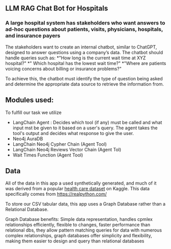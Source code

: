 ## LLM RAG Chat Bot for Hospitals

### A large hospital system has stakeholders who want answers to ad-hoc questions about patients, visits, physicians, hospitals, and insurance payers

The stakeholders want to create an internal chatbot, similar to ChatGPT, designed to answer questions using a company’s data. The chatbot should handle queries such as:
  *"How long is the current wait time at XYZ hospital?"
  *" Which hospital has the lowest wait time?"
  *"Where are patients voicing concerns about billing or insurance problems?"

To achieve this, the chatbot must identify the type of question being asked and determine the appropriate data source to retrieve the information from.

## Modules used:
To fulfill our task we utilize 
  * LangChain Agent : Decides which tool (if any) must be called and what input mst be given to it based on a user's query. The agent takes the tool's output and decides what response to give the user.
  * Neo4j AuraDB
  * LangChain Neo4j Cypher Chain (Agent Tool)
  * LangChain Neo4j Reviews Vector Chain (Agent Tol)
  * Wait Times Function (Agent Tool)

## Data
All of the data in this app a used synthetically generated, and much of it was derived from a popular [health care dataset](https://www.kaggle.com/datasets/prasad22/healthcare-dataset) on Kaggle. This data specifically comes from https://realpython.com/ 

To store our CSV tabular data, this app uses a Graph Database rather than a Relational Database.

Graph Database benefits:
Simple data representation, handles cpmlex relationships efficiently, flexible to changes, faster performance than relational dbs, they allow pattern matching queries for data with numerous complex relationships, graph databases offer simplicity and flexibility, making them easier to design and query than relational databases

